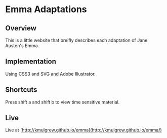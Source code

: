 
# Emma Adaptations

## Overview

This is a little website that breifly describes each adaptation of Jane Austen's Emma.

## Implementation

Using CSS3 and SVG and Adobe Illustrator.

## Shortcuts

Press shift a and shift b to view time sensitive material.

## Live

Live at [http://kmulgrew.github.io/emma](http://kmulgrew.github.io/emma/)